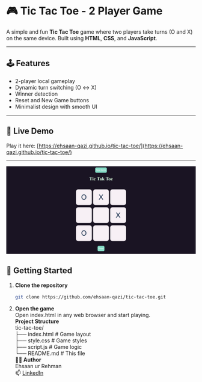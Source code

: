 # 🎮 Tic Tac Toe - 2 Player Game

A simple and fun **Tic Tac Toe** game where two players take turns (O and X) on the same device. Built using **HTML**, **CSS**, and **JavaScript**.

---

## 🕹️ Features

- 2-player local gameplay
- Dynamic turn switching (O ↔ X)
- Winner detection
- Reset and New Game buttons
- Minimalist design with smooth UI

---

## 🔗 Live Demo

Play it here: [https://ehsaan-qazi.github.io/tic-tac-toe/](https://ehsaan-qazi.github.io/tic-tac-toe/)  

---

![Game Screenshot](pic.png)

## 🚀 Getting Started

1. **Clone the repository**
   ```bash
   git clone https://github.com/ehsaan-qazi/tic-tac-toe.git
2. **Open the game**<br>
    Open index.html in any web browser and start playing.<br>
**Project Structure**<br>
tic-tac-toe/<br>
├── index.html     # Game layout<br>
├── style.css      # Game styles<br>
├── script.js      # Game logic<br>
└── README.md      # This file<br>
**🧑‍💻 Author**<br>
Ehsaan ur Rehman<br>
📫 [LinkedIn](https://www.linkedin.com/in/ehsaanqazi?utm_source=share&utm_campaign=share_via&utm_content=profile&utm_medium=android_app)
